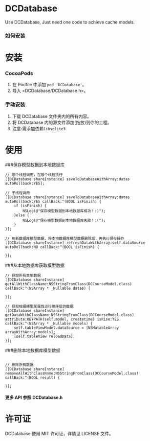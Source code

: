 # DCDatabase
Use DCDatabase, Just need one code to achieve  cache models.

### 如何安装

安装
==============

### CocoaPods

1. 在 Podfile 中添加  `pod 'DCDatabase'`。
2. 导入 \<DCDatabase/DCDatabase.h\>。


### 手动安装

1. 下载 DCDatabase 文件夹内的所有内容。
2. 将 DCDatabase 内的源文件添加(拖放)到你的工程。
3. 注意:需添加依赖`libsqlite3`.


使用
==============

###保存模型数据到本地数据库

```objc
// 哪个线程调用，在哪个线程执行
[[DCDatabase shareInstance] saveToDatabaseWithArray:datas autoRollback:YES];

// 子线程调用
[[DCDatabase shareInstance] saveToDatabaseWithArray:datas autoRollback:YES callBack:^(BOOL isFinish) {
    if (isFinish) {
        NSLog(@"保存模型数据到本地数据库成功！:)");
    }else {
        NSLog(@"保存模型数据到本地数据库失败！:(");
    }
}];

// 刷新数据库模型数据，将本地数据库模型数据删除后，再执行保存操作
[[DCDatabase shareInstance] refreshDataWithArray:self.dataSource autoRollback:NO callBack:^(BOOL isFinish) {

}];

```

###从本地数据库获取模型数据

```objc
// 获取所有本地数据
[[DCDatabase shareInstance] getAllWithClassName:NSStringFromClass(DCCourseModel.class) callBack:^(NSArray * _Nullable datas) {

}];

// 获取根据模型某属性进行排序后的数据
[[DCDatabase shareInstance] getDataWithClassName:NSStringFromClass(DCCourseModel.class) attribute:KEYPATH(self.model, createtime) isRise:YES callBack:^(NSArray * _Nullable models) {
    self.tableViewModel.dataSource = [NSMutableArray arrayWithArray:models];
    [self.tableView reloadData];
}];

```

###删除本地数据库模型数据

```objc

// 删除所有数据
[[DCDatabase shareInstance] removeAllWithClassName:NSStringFromClass(DCCourseModel.class) callBack:^(BOOL result) {

}];

```

#### 更多 API 参照 DCDatabase.h



许可证
==============
DCDatabase 使用 MIT 许可证，详情见 LICENSE 文件。
